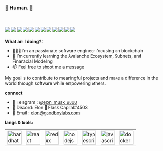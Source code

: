 ### 🌱 Human. 🌱

<!--
[![Linkedin](https://img.shields.io/badge/LinkedIn-0077B5?style=for-the-badge&logo=linkedin&logoColor=pink)](https://www.linkedin.com/in//)
[![YouTube](https://img.shields.io/badge/YouTube-FF0000?style=for-the-badge&logo=youtube&logoColor=pink)](https://www.youtube.com/channel/)
[![Medium](https://img.shields.io/badge/Medium-000000?style=for-the-badge&logo=medium&logoColor=pink)](https://medium.com//)
[![Twitter](https://img.shields.io/badge/Twitter-1DA1F2?style=for-the-badge&logo=twitter&logoColor=pink)](https://twitter.com/)
[![StackOverflow](https://img.shields.io/badge/StackOverflow-F48024?style=for-the-badge&logo=stackoverflow&logoColor=pink)](https://stackoverflow.com/users/)
[![Twitch](https://img.shields.io/badge/Twitch-6441A4?style=for-the-badge&logo=twitch&logoColor=pink)](https://www.twitch.tv/)
-->
<br/>

####      ![](https://img.shields.io/badge/Blockchain-%3C%2F%3E-blueviolet) ![](https://img.shields.io/badge/Solidity-%3C%2F%3E-yellow) ![](https://img.shields.io/badge/Typescript-%7C-0%2C%2022%2C%20100) ![](https://img.shields.io/badge/Web3.js-%7C-yellowgreen) ![](https://img.shields.io/badge/Smart%20Contracts-%7C-blue) ![](https://img.shields.io/badge/-docker-blue) ![](https://img.shields.io/badge/-python-yellow) ![](https://img.shields.io/badge/-MLH-red) ![](https://img.shields.io/badge/-Java-purple) ![](https://img.shields.io/badge/-Avalanche-red) ![](https://img.shields.io/badge/-Go-blue) ![](https://img.shields.io/badge/-AssemblyScript-9cf)


**What am I doing?:**

- 👨🏽‍💻 I’m an passionate software engineer focusing on blockchain
- 🌱 I’m currently learning the Avalanche Ecosystem, Subnets, and Finanacial Modeling
- 📫 Feel free to shoot me a message

My goal is to contribute to meaningful projects and make a difference in the world through software while empowering others.

**connect:**
- 💬 Telegram : [@elon_musk_9000](https://t.me/elon_musk_9000)
- 💬 Discord: Elon 🧪 Flask Capital#4503
- 📝 Email : elon@goodboylabs.com

**langs & tools:**   
<table>
   <tr>
        <td><img src="https://seeklogo.com/images/H/hardhat-logo-888739EBB4-seeklogo.com.png" alt="hardhat" height="45"></td>
        <td><img src="https://cdn.jsdelivr.net/gh/devicons/devicon/icons/react/react-original.svg" alt="react" height="45"></td>
        <td><img src="https://cdn.jsdelivr.net/gh/devicons/devicon/icons/redux/redux-original.svg" alt="redux" height="45"></td>
        <td><img src="https://cdn.jsdelivr.net/gh/devicons/devicon/icons/nodejs/nodejs-original.svg" alt="nodejs" height="45"></td>
        <td><img src="https://cdn.jsdelivr.net/gh/devicons/devicon/icons/typescript/typescript-original.svg" alt="typescript" height="45"></td>
        <td><img src="https://cdn.jsdelivr.net/gh/devicons/devicon/icons/javascript/javascript-original.svg" alt="javascript" height="45"></td>
        <td><img src="https://cdn.jsdelivr.net/gh/devicons/devicon/icons/docker/docker-original.svg" alt="docker" height="45"></td>
    </tr>
</table>

</br>

<!-- #### My Typing Stats

[<img src="https://api.speedtyper.dev/users/integrate-your-mind/badges/averagewpm" alt="SpeedTyper.dev avg wpm" height="25">](https://www.speedtyper.dev/profile/integrate-your-mind) 
[<img src="https://api.speedtyper.dev/users/integrate-your-mind/badges/topwpm" alt="SpeedTyper.dev top wpm" height="25">](https://www.speedtyper.dev/profile/integrate-your-mind) 
[<img src="https://api.speedtyper.dev/users/integrate-your-mind/badges/gamecount" alt="SpeedTyper.dev games" height="25">](https://www.speedtyper.dev/profile/integrate-your-mind)
#### Github Stats 📊 -->

<!-- [![integrate-your-mind's github stats](https://github-readme-stats.vercel.app/api?username=integrate-your-mind)](https://github.com/anuraghazra/github-readme-stats) -->
